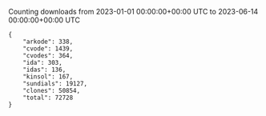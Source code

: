 
Counting downloads from 2023-01-01 00:00:00+00:00 UTC to 2023-06-14 00:00:00+00:00 UTC

```
{
    "arkode": 338,
    "cvode": 1439,
    "cvodes": 364,
    "ida": 303,
    "idas": 136,
    "kinsol": 167,
    "sundials": 19127,
    "clones": 50854,
    "total": 72728
}
```

